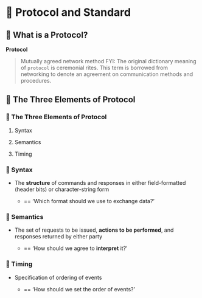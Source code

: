 # 💚 Protocol and Standard
## 💛 What is a Protocol?
**Protocol**

> Mutually agreed network method
FYI: The original dictionary meaning of `protocol` is ceremonial rites. This term is borrowed from networking to denote an agreement on communication methods and procedures.
## 💛 The Three Elements of Protocol
### 🤍 The Three Elements of Protocol
1. Syntax

1. Semantics

1. Timing

### 🤍 Syntax
- The **structure** of commands and responses in either field-formatted (header bits) or character-string form

    - == ‘Which format should we use to exchange data?’
    
### 🤍 Semantics
- The set of requests to be issued, **actions to be performed**, and responses
returned by either party

    - == ‘How should we agree to **interpret** it?’
    
### 🤍 Timing
- Specification of ordering of events

    - == ‘How should we set the order of events?’
    
